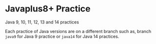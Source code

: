 # Javaplus8+ Practice

Java 9, 10, 11, 12, 13 and 14 practices

Each practice of Java versions are on a different branch such as, branch `java9` for Java 9 practice or `java14` for Java 14 practices.
